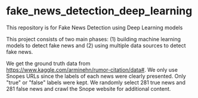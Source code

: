 # fake_news_detection_deep_learning
This repository is for Fake News Detection using Deep Learning models

This project consists of two main phases: (1) building machine learning models to detect fake news and (2) using multiple data sources to detect fake news. 

We get the ground truth data from https://www.kaggle.com/arminehn/rumor-citation/data#. We only use Snopes URLs since the labels of each news were clearly presented. Only "true" or "false" labels were kept. We randomly select 281 true news and 281 false news and crawl the Snope website for additional content. 
